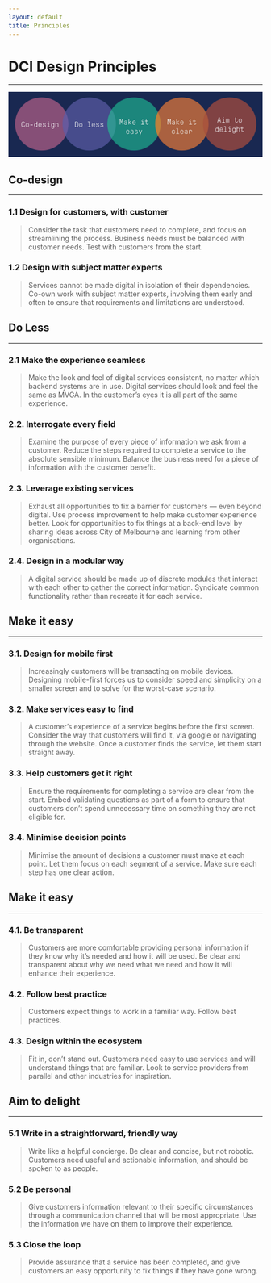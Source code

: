 ```yaml
---
layout: default
title: Principles
---
```


# DCI Design Principles
* * *
![](img/principles.png)

## Co-design
* * *
### 1.1 Design for customers, with customer

>Consider the task that customers need to complete, and focus on streamlining the process. Business needs must be balanced with customer needs. Test with customers from the start.

### 1.2 Design with subject matter experts

>Services cannot be made digital in isolation of their dependencies. Co-own work with subject matter experts, involving them early and often to ensure that requirements and limitations are understood.


## Do Less
* * *
### 2.1 Make the experience seamless
>Make the look and feel of digital services
consistent, no matter which backend systems are
in use. Digital services should look and feel
the same as MVGA. In the customer’s eyes it is
all part of the same experience.

### 2.2. Interrogate every field
>Examine the purpose of every piece of
information we ask from a customer. Reduce
the steps required to complete a service to
the absolute sensible minimum. Balance the
business need for a piece of information
with the customer benefit.

### 2.3. Leverage existing services
>Exhaust all opportunities to fix a barrier for
customers — even beyond digital. Use process
improvement to help make customer experience
better. Look for opportunities to fix things at a
back-end level by sharing ideas across City of
Melbourne and learning from other organisations.

### 2.4. Design in a modular way
>A digital service should be made up of
discrete modules that interact with each
other to gather the correct information.
Syndicate common functionality rather than
recreate it for each service.

## Make it easy
* * *
### 3.1. Design for mobile first
>Increasingly customers will be
transacting on mobile devices. Designing
mobile-first forces us to consider speed
and simplicity on a smaller screen and
to solve for the worst-case scenario.

### 3.2. Make services easy to find
>A customer’s experience of a service begins
before the first screen. Consider the way that
customers will find it, via google or navigating
through the website. Once a customer finds the
service, let them start straight away.

### 3.3. Help customers get it right
>Ensure the requirements for completing a
service are clear from the start. Embed
validating questions as part of a form to
ensure that customers don’t spend unnecessary
time on something they are not eligible for.

### 3.4. Minimise decision points
>Minimise the amount of decisions a
customer must make at each point. Let
them focus on each segment of a service.
Make sure each step has one clear action.

## Make it easy
* * *

### 4.1. Be transparent
>Customers are more comfortable providing
personal information if they know why it’s
needed and how it will be used. Be clear and
transparent about why we need what we need and
how it will enhance their experience.

### 4.2. Follow best practice
>Customers expect things to work in a
familiar way. Follow best practices.


### 4.3. Design within the ecosystem
>Fit in, don’t stand out. Customers need
easy to use services and will understand
things that are familiar. Look to service
providers from parallel and other
industries for inspiration.

## Aim to delight
* * *

### 5.1 Write in a straightforward, friendly way
>Write like a helpful concierge. Be clear
and concise, but not robotic. Customers
need useful and actionable information,
and should be spoken to as people.

### 5.2 Be personal
>Give customers information relevant to
their specific circumstances through a
communication channel that will be most
appropriate. Use the information we have
on them to improve their experience.

### 5.3 Close the loop
>Provide assurance that a service has
been completed, and give customers an
easy opportunity to fix things if they
have gone wrong.



